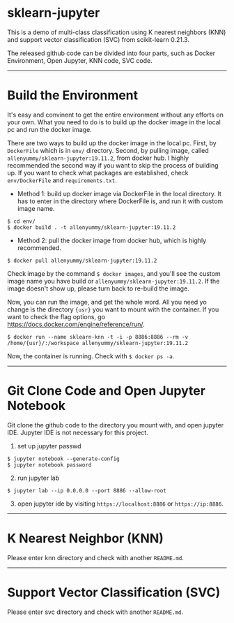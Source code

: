 # **sklearn-jupyter**
This is a demo of multi-class classification using K nearest neighbors (KNN) and support vector classification (SVC) from scikit-learn 0.21.3.

The released github code can be divided into four parts, such as Docker Environment, Open Jupyter, KNN code, SVC code.

---
# Build the Environment
It's easy and convinent to get the entire environment without any efforts on your own. What you need to do is to build up the docker image in the local pc and run the docker image. 

There are two ways to build up the docker image in the local pc. First, by `DockerFile` which is in `env/` directory. Second, by pulling image, called `allenyummy/sklearn-jupyter:19.11.2`, from docker hub. I highly recommended the second way if you want to skip the process of building up. If you want to check what packages are established, check `env/DockerFile` and `requirements.txt`. 
* Method 1: build up docker image via DockerFile in the local directory. It has to enter in the directory where DockerFile is, and run it with custom image name.

```
$ cd env/
$ docker build . -t allenyummy/sklearn-jupyter:19.11.2
```  

* Method 2: pull the docker image from docker hub, which is highly recommended. 

```
$ docker pull allenyummy/sklearn-jupyter:19.11.2
```


Check image by the command `$ docker images`, and you'll see the custom image name you have build or `allenyummy/sklearn-jupyter:19.11.2`. If the image doesn't show up, please turn back to re-build the image.

Now, you can run the image, and get the whole word. All you need yo change is the directory `{usr}` you want to mount with the container. If you want to check the flag options, go https://docs.docker.com/engine/reference/run/.

```
$ docker run --name sklearn-knn -t -i -p 8886:8886 --rm -v /home/{usr}/:/workspace allenyummy/sklearn-jupyter:19.11.2
```

Now, the container is running. Check with `$ docker ps -a`.

---
# Git Clone Code and Open Jupyter Notebook
Git clone the github code to the directory you mount with, and open jupyter IDE. Jupyter IDE is not necessary for this project.

1. set up jupyter passwd

```
$ jupyter notebook --generate-config
$ jupyter notebook password
```

2. run jupyter lab

```
$ jupyter lab --ip 0.0.0.0 --port 8886 --allow-root
```

3. open jupyter ide by visiting `https://localhost:8886` or `https://ip:8886`.

---
# K Nearest Neighbor (KNN)
Please enter knn directory and check with another `README.md`.


---
# Support Vector Classification (SVC)
Please enter svc directory and check with another `README.md`.
